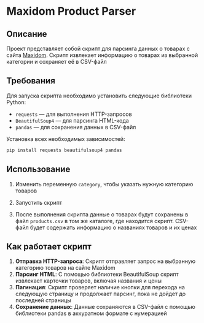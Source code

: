 # Maxidom Product Parser

## Описание

Проект представляет собой скрипт для парсинга данных о товарах с сайта [Maxidom](https://www.maxidom.ru/). Скрипт извлекает информацию о товарах из выбранной категории и сохраняет её в CSV-файл

## Требования

Для запуска скрипта необходимо установить следующие библиотеки Python:

- `requests` — для выполнения HTTP-запросов
- `BeautifulSoup4` — для парсинга HTML-кода
- `pandas` — для сохранения данных в CSV-файл

Установка всех необходимых зависимостей:

```sh
pip install requests beautifulsoup4 pandas
```

## Использование

1. Изменить переменную `category`, чтобы указать нужную категорию товаров

2. Запустить скрипт

3. После выполнения скрипта данные о товарах будут сохранены в файл `products.csv` в том же каталоге, где находится скрипт. CSV-файл будет содержать информацию о названиях товаров и их ценах

## Как работает скрипт

1. **Отправка HTTP-запроса**: Скрипт отправляет запрос на выбранную категорию товаров на сайте Maxidom
2. **Парсинг HTML**: С помощью библиотеки BeautifulSoup скрипт извлекает карточки товаров, включая названия и цены
3. **Пагинация**: Скрипт проверяет наличие кнопки для перехода на следующую страницу и продолжает парсинг, пока не дойдет до последней страницы
4. **Сохранение данных**: Данные сохраняются в CSV-файл с помощью библиотеки pandas в аккуратном формате с нумерацией
